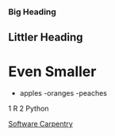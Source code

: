 ### Big Heading
## Littler Heading
# Even Smaller

- apples
-oranges
-peaches

1 R
2 Python

[Software Carpentry](http://www.software-carpentry.org)
